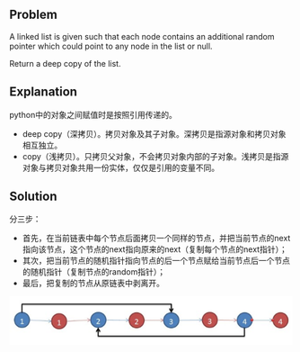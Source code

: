## Problem

A linked list is given such that each node contains an additional random pointer which could point to any node in the list or null.

Return a deep copy of the list.



## Explanation

python中的对象之间赋值时是按照引用传递的。

* deep copy（深拷贝）。拷贝对象及其子对象。深拷贝是指源对象和拷贝对象相互独立。
* copy（浅拷贝）。只拷贝父对象，不会拷贝对象内部的子对象。浅拷贝是指源对象与拷贝对象共用一份实体，仅仅是引用的变量不同。



## Solution

分三步：

* 首先，在当前链表中每个节点后面拷贝一个同样的节点，并把当前节点的next指向该节点，这个节点的next指向原来的next（复制每个节点的next指针）；
* 其次，把当前节点的随机指针指向节点的后一个节点赋给当前节点后一个节点的随机指针（复制节点的random指针）；
* 最后，把复制的节点从原链表中剥离开。

![copyRandom](https://github.com/Macielyoung/LeetCode/blob/master/138.%20Copy%20List%20with%20Random%20Pointer/copyRandom.jpg)
